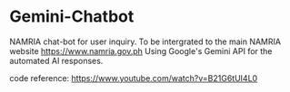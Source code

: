 # Gemini-Chatbot

NAMRIA chat-bot for user inquiry. To be intergrated to the main NAMRIA website https://www.namria.gov.ph
Using Google's Gemini API for the automated AI responses.

code reference: https://www.youtube.com/watch?v=B21G6tUI4L0
